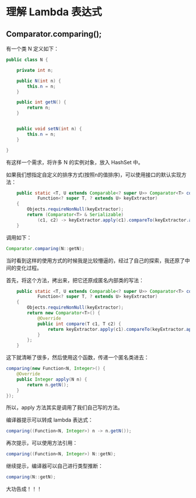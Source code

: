 # 理解 Lambda 表达式



## Comparator.comparing();

有一个类 N 定义如下：

```java
public class N {

    private int n;

    public N(int n) {
        this.n = n;
    }

    public int getN() {
        return n;
    }


    public void setN(int n) {
        this.n = n;
    }

}
```

有这样一个需求，将许多 N 的实例对象，放入 HashSet 中。

如果我们想指定自定义的排序方式(按照n的值排序)，可以使用接口的默认实现方法：

```java
    public static <T, U extends Comparable<? super U>> Comparator<T> comparing(
            Function<? super T, ? extends U> keyExtractor)
    {
        Objects.requireNonNull(keyExtractor);
        return (Comparator<T> & Serializable)
            (c1, c2) -> keyExtractor.apply(c1).compareTo(keyExtractor.apply(c2));
    }
```

调用如下：

```java
Comparator.comparing(N::getN);
```

当时看到这样的使用方式的时候我是比较懵逼的，经过了自己的探索，我还原了中间的变化过程。

首先，将这个方法，拷出来，把它还原成匿名内部类的写法：

```java
    public static <T, U extends Comparable<? super U>> Comparator<T> comparing(
            Function<? super T, ? extends U> keyExtractor)
    {
        Objects.requireNonNull(keyExtractor);
        return new Comparator<T>() {
            @Override
            public int compare(T c1, T c2) {
                return keyExtractor.apply(c1).compareTo(keyExtractor.apply(c2));
            }
        };
    }
```

这下就清晰了很多，然后使用这个函数，传递一个匿名类进去：

```java
comparing(new Function<N, Integer>() {
    @Override
    public Integer apply(N n) {
        return n.getN();
    }
});
```

所以，apply 方法其实是调用了我们自己写的方法。

编译器提示可以转成 lambda 表达式：

```java
comparing((Function<N, Integer>) n -> n.getN());
```

再次提示，可以使用方法引用：

```java
comparing((Function<N, Integer>) N::getN);
```

继续提示，编译器可以自己进行类型推断：

```java
comparing(N::getN);
```

大功告成！！！